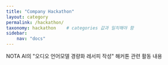 ```yaml
---
title: "Company Hackathon"
layout: category
permalink: /hackathon/
taxonomy: hackathon    # categories 값과 일치해야 함
sidebar:
    nav: "docs"
---
```


NOTA AI의 "오디오 언어모델 경량화 레서피 작성" 해커톤 관련 활동 내용